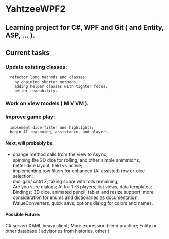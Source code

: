# YahtzeeWPF2
## Learning project for C#, WPF and Git ( and Entity, ASP, ... ).

## Current tasks
  ### Update existing classes:  
      refactor long methods and classes:
        by chaining shorter methods;
        adding helper classes with tighter focus;
        better readability.
        
  ### Work on view models  ( M V VM ).
  
  ### Improve game play:
      implement dice filter and highlights; 
      begin AI reasoning, assistance, and players. 
  
#### Next, will probably be: 
  *  change method calls from the view to Async;  
     spinning the 2D dice for rolling, and other simple animations;  
   better dice layout, held vs active;   
      implementing row filters for enhanced (AI assisted) row or dice selection;  
       mulligan/ cntrl Z;
         taking score with rolls remaining;  
  Are you sure dialogs;
  AI  for 1 -3 players;
  list views, data templates;
  Bindings;
  3D dice, animated pencil;
  tablet and resize  support;
  more consideration for enums and dictionaries as documentation;
  IValueConverters;
  quick save;
  options dialog for colors and names.
  
 #### Possible Future:
  C# server/ XAML heavy client;
  More expression blend practice;
  Entity or other database ( advisories from histories, other )
  
  
